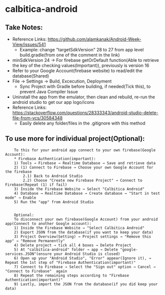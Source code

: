 # calbitica-android

## Take Notes:
* Reference Links: https://github.com/alamkanak/Android-Week-View/issues/541
    * Example: change "targetSdkVersion" 28 to 27 from app level build.gradle(from one of the comment in the link)
* minSdkVersion 24 -> For firebase getOrDefault function(Able to retrieve the key of the checking values(Important)), previously is version 16
* Refer to your Google Account(firebase website) to read/edit the database(Shared)
* File → Settings → Build, Excecution, Deployment
    * Sync Project with Gradle before building, if needed(Tick this), to prevent Java Compiler Issue
* Uninstall the app from the emulator, then clean and rebuild, re-run the android studio to get our app logo/icons
* Reference Links: https://stackoverflow.com/questions/28333343/android-studio-delete-file-from-vcs/30584348
    * Easily delete any folder/files in the .gitignore with this method
    
## To use more for individual project(Optional):
```
    To this for your android app connect to your own firebase(Google Account):
    * Firebase Authentication(important):
    1) Tools → Firebase → Realtime Database → Save and retrieve data
    2) (1) Connect to Firebase → Choose your own Google Account for the firebase
        2.1) Back to Android Studio
        2.2) Choose "Create new Firebase Project" → Connect to Firebase(Repeat (1) if fail)
    3) Inside the Firebase Website → Select "Calbitica Android"
    4) Database → Realtime Database → Create database → "Start in test mode" → Enable
    5) Run the "app" from Android Studio
    
    
    Optional:
    To disconnect your own firebase(Google Account) from your android app(Connect to another Google account):
    1) Inside the Firebase Website → "Select Calbitica Android"
    2) Export JSON from the database(if you want to keep your data)
    3) Project Overview(Setting) → Project settings → "Remove this app" → "Remove Permanently"
    4) Delete project → tick all 4 boxes → Delete Project
    5) At "calbitica-android" folder → app → Delete "google-services.JSON"(ensure your Android Studio is closed)
    6) Open up your "Android Studio", "Error" appear(Ignore it), → Repeat the 1st step of "Firebase Authentication(important)"
    7) Connect to Firebase → Select the "Sign out" option → Cancel → "Connect to Firebase"  again
    8) Repeat the remaining steps according to "Firebase Authentication(important)"
    9) Lastly, import the JSON from the database(if you did keep your data)
```